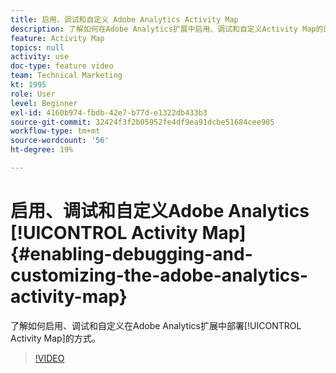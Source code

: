 ```yaml
---
title: 启用、调试和自定义 Adobe Analytics Activity Map
description: 了解如何在Adobe Analytics扩展中启用、调试和自定义Activity Map的部署方式。
feature: Activity Map
topics: null
activity: use
doc-type: feature video
team: Technical Marketing
kt: 1995
role: User
level: Beginner
exl-id: 4160b974-fbdb-42e7-b77d-e1322db433b3
source-git-commit: 32424f3f2b05952fe4df9ea91dcbe51684cee905
workflow-type: tm+mt
source-wordcount: '56'
ht-degree: 19%

---
```


# 启用、调试和自定义Adobe Analytics [!UICONTROL Activity Map] {#enabling-debugging-and-customizing-the-adobe-analytics-activity-map}

了解如何启用、调试和自定义在Adobe Analytics扩展中部署[!UICONTROL Activity Map]的方式。

>[!VIDEO](https://video.tv.adobe.com/v/25878?quality=12)
